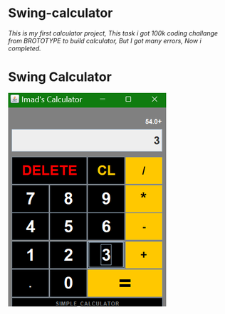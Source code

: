 # Swing-calculator
###### This is my first calculator project, This task i got 100k coding challange from BROTOTYPE to build calculator, But I got many errors, Now i completed.

# Swing Calculator

![alt text](https://github.com/Imad-Ibrahim-K/Swing-calculator/blob/main/image/Calculator.png)
